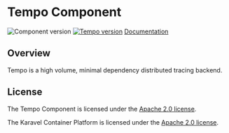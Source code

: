 # Tempo Component

![Component version](https://img.shields.io/badge/dynamic/yaml?color=blue&label=component+version&query=$.entries.tempo[0].version&url=https%3A%2F%2Frepository.platform.karavel.io%2Funstable%2Findex.yaml&style=for-the-badge)
[![Tempo version](https://img.shields.io/badge/dynamic/yaml?color=blue&label=tempo+version&query=$.entries.tempo[0].appVersion&url=https%3A%2F%2Frepository.platform.karavel.io%2Funstable%2Findex.yaml&style=for-the-badge)](https://grafana.com/oss/tempo)
[Documentation](https://platform.karavel.io/components/tempo)

## Overview

Tempo is a high volume, minimal dependency distributed tracing backend.

## License

The Tempo Component is licensed under the [Apache 2.0 license](LICENSE).

The Karavel Container Platform is licensed under the [Apache 2.0 license](https://github.com/karavel-io/platform/blob/main/LICENSE).
